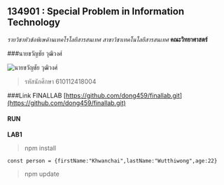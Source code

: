 ## 134901 : Special Problem in Information Technology

*รายวิชาหัวข้อพิเษด้านเทคโรโลยีสารสนเทศ*
_สาขาวิชาเทคโนโลยีสารสนเทศ_
**คณะวิทยาศาสตร์**

###นายขวัญชัย วุฒิวงศ์

![นายขวัญชัย วุฒิวงศ์](https://scontent.fbkk10-1.fna.fbcdn.net/v/t1.6435-9/87326594_2664644916985882_8509817719464394752_n.jpg?_nc_cat=107&ccb=1-5&_nc_sid=174925&_nc_eui2=AeEHHWV75U5zVPmMDJ7pDdBzqojNYd2JnX2qiM1h3YmdfT3XfyBgM4UIPXC0yK9YA1K04bQp_at7ooDAEFMkvQSp&_nc_ohc=h0vLF9UMVcAAX8lY6j8&_nc_ht=scontent.fbkk10-1.fna&oh=fd4dff5d251798091e7b1aa67a046250&oe=61C218A3)
>รหัสนักศึกษา 610112418004

###Link FINALLAB
[https://github.com/dong459/finallab.git](https://github.com/dong459/finallab.git)


#### RUN
**LAB1**

>npm install

   
    const person = {firstName:"Khwanchai",lastName:"Wutthiwong",age:22}

>npm update
